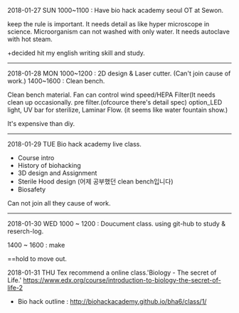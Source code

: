 
2018-01-27 SUN
1000~1100 : Have bio hack academy seoul OT at Sewon.

keep the rule is important.
It needs detail as like hyper microscope in science.
Microorganism can not washed with only water. It needs autoclave with hot steam.

+decided hit my english writing skill and study.

---
2018-01-28 MON
1000~1200 : 2D design & Laser cutter. (Can't join cause of work.)
1400~1600 : Clean bench.

Clean bench material.
Fan can control wind speed/HEPA Filter(It needs clean up occasionally. pre filter.(ofcource there's detail spec)
option_LED light, UV bar for sterilize, 
Laminar Flow. (it seems like water fountain show.)

It's expensive than diy.

---
2018-01-29 TUE
Bio hack academy live class.

- Course intro
- History of biohacking
- 3D design and Assignment
- Sterile Hood design (어제 공부했던 clean bench입니다)
- Biosafety

Can not join all they cause of work.

---
2018-01-30 WED
1000 ~ 1200 : Doucument class. using git-hub to study & reserch-log.

1400 ~ 1600 : make

==hold to move out.

2018-01-31 THU
Tex recommend a online class.'Biology - The secret of Life.'
https://www.edx.org/course/introduction-to-biology-the-secret-of-life-2

* Bio hack outline : http://biohackacademy.github.io/bha6/class/1/


